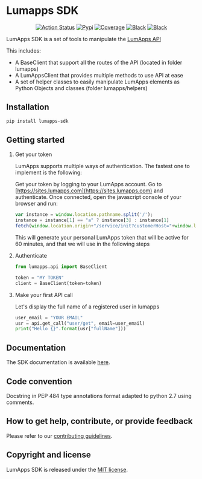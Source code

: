 # Lumapps SDK

<p align="center">
    <a href="https://github.com/lumapps/lumapps-sdk/actions?query=workflow%3ACI"><img alt="Action Status" src="https://github.com/lumapps/lumapps-sdk/workflows/CI/badge.svg"></a>
    <a href="https://pypi.org/project/lumapps-sdk/"><img alt="Pypi" src="https://img.shields.io/pypi/v/lumapps-sdk"></a>
    <a href="https://codecov.io/gh/lumapps/lumapps-sdk/branch/master"><img alt="Coverage" src="https://codecov.io/gh/lumapps/lumapps-sdk/branch/master/graph/badge.svg"></a>
    <a href="https://github.com/ambv/black"><img alt="Black" src="https://img.shields.io/badge/code%20style-black-000000.svg"></a>
    <a href="#"><img alt="Black" src="https://img.shields.io/badge/python-3.6%7C3.7%7C3.8-blue"></a>
</p>


LumApps SDK is a set of tools to manipulate the [LumApps API](https://api.lumapps.com/docs/start)

This includes:

- A BaseClient that support all the routes of the API (located in folder lumapps)
- A LumAppsClient that provides multiple methods to use API at ease
- A set of helper classes to easily manipulate LumApps elements as Python Objects and classes (folder lumapps/helpers)


## Installation


```bash
pip install lumapps-sdk
```

## Getting started


1. Get your token

    LumApps supports multiple ways of authentication.
    The fastest one to implement is the following:

    Get your token by logging to your LumApps account.
    Go to [https://sites.lumapps.com](https://sites.lumapps.com) and authenticate.
    Once connected, open the javascript console of your browser and run:

    ```javascript
    var instance = window.location.pathname.split('/');
    instance = instance[1] == "a" ? instance[3] : instance[1]
    fetch(window.location.origin+"/service/init?customerHost="+window.location.host+"&instanceSlug="+instance+"&    slug=").then(data=>{return data.json()}).then(res => {console.log(res.token)})
    ```

    This will generate your personal LumApps token that will be active for 60 minutes, and that we will use in the following steps

2. Authenticate

    ```python
    from lumapps.api import BaseClient

    token = "MY TOKEN"
    client = BaseClient(token=token)
    ```

3. Make your first API call

    Let's display the full name of a registered user in lumapps

    ```python
    user_email = "YOUR EMAIL"
    usr = api.get_call("user/get", email=user_email)
    print("Hello {}".format(usr["fullName"]))
    ```

## Documentation

The SDK documentation is available [here](https://lumapps.github.io/lumapps-sdk/).

## Code convention

Docstring in PEP 484 type annotations format adapted to python 2.7 using comments.

## How to get help, contribute, or provide feedback

Please refer to our [contributing guidelines](CONTRIBUTING.md).

## Copyright and license


LumApps SDK is released under the [MIT license](LICENSE.md).


